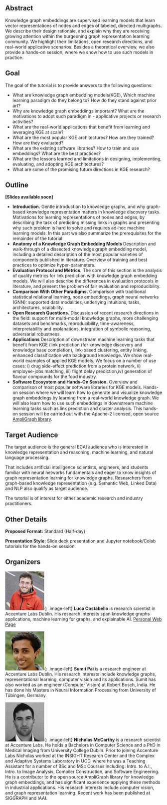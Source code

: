<style type="text/css">
.image-left {
  display: block;
  margin-left: auto;
  margin-right: auto;
  float: right;
}
</style>


## Abstract

Knowledge graph embeddings are supervised learning models that learn vector representations of nodes and edges of labeled, directed multigraphs. We describe their design rationale, and explain why they are receiving growing attention within the burgeoning graph representation learning community. We highlight their limitations, open research directions, and real-world applicative scenarios. Besides a theoretical overview, we also provide a hands-on session, where we show how to use such models in practice.

## Goal

The goal of the tutorial is to provide answers to the following questions:

- What are knowledge graph embedding models(KGE), Which machine learning paradigm do they belong to? How do they stand against prior art?
- Why are knowledge graph embeddings important? What are the motivations to adopt such paradigm in - applicative projects or research activities?
- What are the real-world applications that benefit from learning and leveraging KGE at scale?
- What are the most popular KGE architectures? How are they trained? How are they evaluated?
- What are the existing software libraries? How to train and use embeddings? What are the best practices?
- What are the lessons learned and limitations in designing, implementing, evaluating, and adopting KGE architectures?
- What are some of the promising future directions in KGE research?

## Outline

**[Slides available soon]**

- **Introduction.** Gentle introduction to knowledge graphs, and why graph-based knowledge representation matters in knowledge discovery tasks. Motivations for learning representations of nodes and edges, by describing the task of predicting missing links in graphs and presenting why such problem is hard to solve and requires ad-hoc machine learning models. In this part we also summarize the prerequisites for the remainder of the tutorial
- **Anatomy of a Knowledge Graph Embedding Models** Description and walk-through of a dissected knowledge graph embedding model, including a detailed description of the most popular varieties of components published in literature. Overview of training and best practices to optimize hyper-parameters.
- **Evaluation Protocol and Metrics.** The core of this section is the analysis of quality metrics for link prediction with knowledge graph embedding models. We will also describe the differences in evaluation protocols in literature, and present the problem of fair evaluation and reproducibility.
- **Comparison With Other Paradigms.** Comparison with traditional statistical relational learning, node embeddings, graph neural networks (GNN): supported data modalities, underlying intuitions, tasks, architectures, scalability.
- **Open Research Questions.** Discussion of recent research directions in the field: support for multi-modal knowledge graphs, more challenging datasets and benchmarks, reproducibility, time-awareness, interpretability and explanations, integration of symbolic reasoning, adversarial robustness.
- **Applications** Description of downstream machine learning tasks that benefit from KGE (link prediction (for knowledge discovery and knowledge base completion), link-based clustering, entity linking, enhanced classification with background knowledge. We show real-world examples of applied KGE models. We focus on a number of use cases: i) drug side-effect prediction from a protein network, ii) employee-jobs matching, iii) flight delay prediction,iv) generation of flavour compounds for the food industry.
- **Software Ecosystem and Hands-On Session.** Overview and comparison of most popular software libraries for KGE models. Hands-on session where we will learn how to generate and visualize knowledge graph embeddings by learning from a real-world knowledge graph. We will also learn how to use such embeddings in downstream machine learning tasks such as link prediction and cluster analysis. This hands-on session will be carried out with the Apache-2 licensed, open source [AmpliGraph library](https://github.com/Accenture/AmpliGraph).


## Target Audience

The target audience is the general ECAI audience who is interested in knowledge representation and reasoning, machine learning, and natural language processing.

That includes artificial intelligence scientists, engineers, and students familiar with neural networks fundamentals and eager to know insights of graph representation learning for knowledge graphs. Researchers from graph-based knowledge representation (e.g. Semantic Web, Linked Data) and NLP also qualify as target audience.

The tutorial is of interest for either academic research and industry practitioners.


## Other Details

**Proposed Format:** Standard (Half-day)

**Presentation Style:** Slide deck presentation and Jupyter notebook/Colab tutorials for the hands-on session.


## Organizers

[![](./img/luca.jpg)](img/luca.jpg){: .image-left} **Luca Costabello** is research scientist in Accenture Labs Dublin. His research interests span knowledge graphs applications, machine learning for graphs, and explainable AI. [Personal Web Page](https://luca.costabello.info/)

[![](./img/sumit.jpg)](img/sumit.jpg){: .image-left} **Sumit Pai** is a research engineer at Accenture Labs Dublin. His research interests include knowledge graphs, representational learning, computer vision and its applications. Sumit has also worked as an engineer (Computer Vision) at Robert Bosch, India. He has done his Masters in Neural Information Processing from University of Tübingen, Germany.

[![](./img/nick.jpg)](img/nick.jpg){: .image-left} **Nicholas McCarthy** is a research scientist at Accenture Labs. He holds a Bachelors in Computer Science and a PhD in Medical Imaging from University College Dublin. Prior to joining Accenture Labs Nicholas worked at the INSIGHT Research Center and the Complex and Adaptive Systems Laboratory in UCD, where he was a Teaching Assistant for a number of BSc and MSc Courses including: Intro. to A.I., Intro. to Image Analysis, Compiler Construction, and Software Engineering. He is a contributor to the open source AmpliGraph library for knowledge graph embeddings, and has significant experience applying these methods in industrial applications. His research interests include computer vision, and graph representation learning. Recent work has been published at SIGGRAPH and IAAI.
